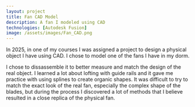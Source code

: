 ```yaml
---
layout: project
title: Fan CAD Model
description: A fan I modeled using CAD
technologies: [Autodesk Fusion]
image: /assets/images/Fan_CAD.png
---
```



In 2025, in one of my courses I was assigned a project to design a physical object I have using CAD. I chose to model one of the fans I have in my dorm. 

I chose to dissassemble it to better measure and match the design of the real object. I learned a lot about lofting with guide rails and it gave me practice with using splines to create organic shapes. It was difficult to try to match the exact look of the real fan, especially the complex shape of the blades, but during the process I discovered a lot of methods that I believe resulted in a close replica of the physical fan.
